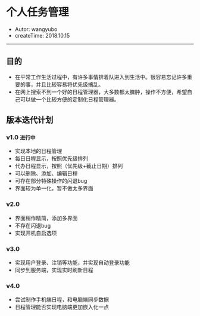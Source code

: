 # 个人任务管理

- Autor: wangyubo
- createTime: 2018.10.15

------------------

## 目的

- 在平常工作生活过程中，有许多事情排着队进入到生活中。很容易忘记许多重要的事，并且比较容易将优先级搞乱。
- 在网上搜索不到一个好的日程管理器，大多数都太臃肿，操作不方便，希望自己可以做一个比较方便的定制化日程管理器。

## 版本迭代计划

### v1.0 `进行中`

- 实现本地的日程管理
- 每日日程显示，按照优先级排列
- 代办日程显示，按照（优先级+截止日期）排列
- 可以删除、添加、编辑日程
- 可存在部分特殊操作的闪退bug
- 界面较为单一化，暂不做太多界面

### v2.0

- 界面稍作精简，添加多界面
- 不存在闪退bug
- 实现开机自启选项

### v3.0

- 实现用户登录、注销等功能，并实现自动登录功能
- 同步到服务端，实现实时刷新日程

### v4.0

- 尝试制作手机端日程，和电脑端同步数据
- 日程管理能否实现电脑端更加嵌入化一点